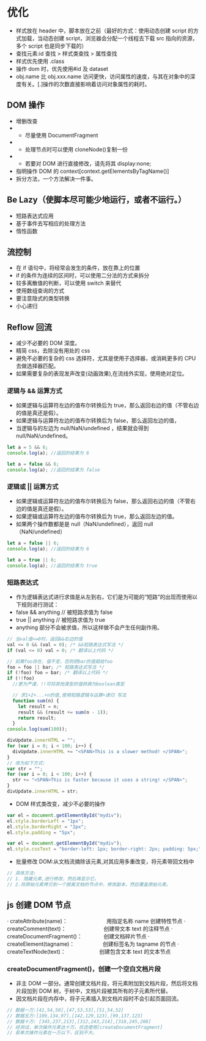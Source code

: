 # 优化

- 样式放在 header 中，脚本放在</body>之前（最好的方式：使用动态创建 script 的方式加载，当动态创建 script，浏览器会分配一个线程去下载 src 指向的资源，多个 script 也是同步下载的）
- 查找元素:id 查找 > 样式类查找 > 属性查找
- 样式优先使用 .class
- 操作 dom 时，优先使用#id 及 dataset
- obj.name 比 obj.xxx.name 访问更快，访问属性的速度，与其在对象中的深度有关。[.]操作的次数直接影响着访问对象属性的耗时。

## DOM 操作

- 增删改查
- - 尽量使用 DocumentFragment
- - 处理节点时可以使用 cloneNode()复制一份
- - 若要对 DOM 进行直接修改，请先将其 display:none;
- 指明操作 DOM 的 context[context.getElementsByTagName()]
- 拆分方法，一个方法解决一件事。

## Be Lazy（使脚本尽可能少地运行，或者不运行。）　　

- 短路表达式应用
- 基于事件去写相应的处理方法
- 惰性函数

## 流控制

- 在 if 语句中，将经常会发生的条件，放在靠上的位置
- if 的条件为连续的区间时，可以使用二分法的方式来拆分
- 较多离散值的判断，可以使用 switch 来替代
- 使用数组查询的方式
- 要注意隐式的类型转换
- 小心递归

## Reflow 回流

- 减少不必要的 DOM 深度。
- 精简 css，去除没有用处的 css
- 避免不必要的复杂的 css 选择符，尤其是使用子选择器，或消耗更多的 CPU 去做选择器匹配。
- 如果需要复杂的表现发声改变(动画效果),在流线外实现，使用绝对定位。

### 逻辑与 && 运算方式

- 如果逻辑与运算符左边的值布尔转换后为 true，那么返回右边的值（不管右边的值是真还是假）。
- 如果逻辑与运算符左边的值布尔转换后为 false，那么返回左边的值，
- 当逻辑与的左边为 null/NaN/undefined ，结果就会得到 null/NaN/undefined。

```js
let a = 5 && 6;
console.log(a); //返回的结果为 6

let a = false && 6;
console.log(a); //返回的结果为 false
```

### 逻辑或 || 运算方式

- 如果逻辑或运算符左边的值布尔转换后为 false，那么返回右边的值（不管右边的值是真还是假）。
- 如果逻辑或运算符左边的值布尔转换后为 true，那么返回左边的值。
- 如果两个操作数都是是 null（NaN/undefined），返回 null（NaN/undefined）

```js
let a = false || 6;
console.log(a); //返回的结果为 6

let a = true || 6;
console.log(a); //返回的结果为 true
```

### 短路表达式

- 作为逻辑表达式进行求值是从左到右，它们是为可能的“短路”的出现而使用以下规则进行测试：
- false && anything // 被短路求值为 false
- true || anything // 被短路求值为 true
- anything 部分不会被求值，所以这样做不会产生任何副作用。

```js
// 当val值<=0时，返回&&右边的值
val <= 0 && (val = 0); /* &&短路表达式写法 */
if (val <= 0) val = 0; /* 翻译以上代码 */

// 如果foo存在，值不变，否则把bar的值赋给foo
foo = foo || bar; /* 短路表达式写法 */
if (!foo) foo = bar; /* 翻译以上代码 */
if (!!foo)
  //更为严谨，!!可将其他类型的值转换为boolean类型

  // 求1+2+...+n的值,使用短路逻辑与运算+递归 写法
  function sum(n) {
    let result = n;
    result && (result += sum(n - 1));
    return result;
  }
console.log(sum(100));
```

```js
divUpdate.innerHTML = "";
for (var i = 0; i < 100; i++) {
  divUpdate.innerHTML += "<SPAN>This is a slower method! </SPAN>";
}
// 改为如下方式:
var str = "";
for (var i = 0; i < 100; i++) {
  str += "<SPAN>This is faster because it uses a string! </SPAN>";
}
divUpdate.innerHTML = str;
```

- DOM 样式类改变，减少不必要的操作

```js
var el = document.getElementById("mydiv");
el.style.borderLeft = "1px";
el.style.borderRight = "2px";
el.style.padding = "5px";

var el = document.getElementById("mydiv");
el.style.cssText = "border-left: 1px; border-right: 2px; padding: 5px;";
```

- 批量修改 DOM:从文档流摘除该元素,对其应用多重改变，将元素带回文档中

```js
// 具体方法:
// 1. 隐藏元素,进行修改，然后再显示它。
// 2.将原始元素拷贝到一个脱离文档的节点中，修改副本，然后覆盖原始元素。
```

## js 创建 DOM 节点

· crateAttribute(name)：　　　　　 　　用指定名称 name 创建特性节点
· createComment(text)：　　　　　　　创建带文本 text 的注释节点
· createDocumentFragment()：　　　　创建文档碎片节点
· createElement(tagname)：　　　　　 创建标签名为 tagname 的节点
· createTextNode(text)：　　　　　　 创建包含文本 text 的文本节点

### createDocumentFragment()，创建一个空白文档片段

- 非主 DOM 一部分。通常创建文档片段，将元素附加到文档片段，然后将文档片段加到 DOM 树，于树中，文档片段被其所有的子元素所代替。
- 因文档片段在内存中，将子元素插入到文档片段时不会引起页面回流。

```js
// 数据一万:[41,54,50],[47,53,53],[51,54,52]
// 数据五万:[109,134,97],[142,129,123],[99,137,123]
// 数据十万: [345,237,213],[312,243,214],[318,245,208]
// 经测试，单次操作元素达十万，优选使用[createDocumentFragment]
// 若单次操作元素在一万以下，区别不大。
```
